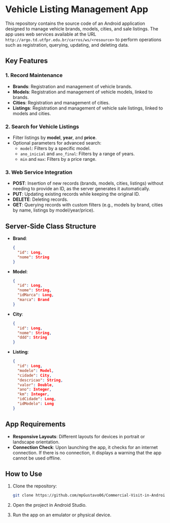 # Vehicle Listing Management App

This repository contains the source code of an Android application designed to manage vehicle brands, models, cities, and sale listings. The app uses web services available at the URL `http://argo.td.utfpr.edu.br/carros/ws/<resource>` to perform operations such as registration, querying, updating, and deleting data.

## Key Features

### 1. **Record Maintenance**
   - **Brands**: Registration and management of vehicle brands.
   - **Models**: Registration and management of vehicle models, linked to brands.
   - **Cities**: Registration and management of cities.
   - **Listings**: Registration and management of vehicle sale listings, linked to models and cities.

### 2. **Search for Vehicle Listings**
   - Filter listings by **model**, **year**, and **price**.
   - Optional parameters for advanced search:
     - `model`: Filters by a specific model.
     - `ano_inicial` and `ano_final`: Filters by a range of years.
     - `min` and `max`: Filters by a price range.

### 3. **Web Service Integration**
   - **POST**: Insertion of new records (brands, models, cities, listings) without needing to provide an ID, as the server generates it automatically.
   - **PUT**: Updating existing records while keeping the original ID.
   - **DELETE**: Deleting records.
   - **GET**: Querying records with custom filters (e.g., models by brand, cities by name, listings by model/year/price).

## Server-Side Class Structure
- **Brand**:
  ```json
  {
    "id": Long,
    "nome": String
  }

- **Model**:
  ```json
  {
    "id": Long,
    "nome": String,
    "idMarca": Long,
    "marca": Brand
  }

- **City**:
  ```json
  {
    "id": Long,
    "nome": String,
    "ddd": String
  }

- **Listing**:
  ```json
  {
    "id": Long,
    "modelo": Model,
    "cidade": City,
    "descricao": String,
    "valor": Double,
    "ano": Integer,
    "km": Integer,
    "idCidade": Long,
    "idModelo": Long
  }

## App Requirements
- **Responsive Layouts**: Different layouts for devices in portrait or landscape orientation.
- **Connection Check**: Upon launching the app, it checks for an internet connection. If there is no connection, it displays a warning that the app cannot be used offline.

## How to Use
1. Clone the repository:
   ```bash
   git clone https://github.com/mpGustavo06/Commercial-Visit-in-Android-Studio.git
   
2. Open the project in Android Studio.

3. Run the app on an emulator or physical device.

